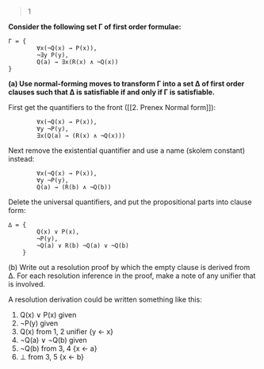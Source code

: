 
>1

**Consider the following set Γ of first order formulae:**

```
Γ = { 
		∀x(¬Q(x) → P(x)),
		¬∃y P(y),
		Q(a) → ∃x(R(x) ∧ ¬Q(x)) 
}
```

**(a) Use normal-forming moves to transform Γ into a set ∆ of first order clauses such that ∆ is satisfiable if and only if Γ is satisfiable.**

First get the quantifiers to the front ([[2. Prenex Normal form]]):

```
		∀x(¬Q(x) → P(x)), 
		∀y ¬P(y),
		∃x(Q(a) → (R(x) ∧ ¬Q(x)))
```

Next remove the existential quantifier and use a name (skolem constant) instead:

```
		∀x(¬Q(x) → P(x)),
		∀y ¬P(y),
		Q(a) → (R(b) ∧ ¬Q(b))
```


Delete the universal quantifiers, and put the propositional parts into clause form:

```
∆ = { 
		Q(x) ∨ P(x),
		¬P(y), 
		¬Q(a) ∨ R(b) ¬Q(a) ∨ ¬Q(b) 
	}
```


(b) Write out a resolution proof by which the empty clause is derived from ∆. For each resolution inference in the proof, make a note of  any unifier that is involved.

A resolution derivation could be written something like this:  
1. Q(x) ∨ P(x) given 
2. ¬P(y) given 
3. Q(x) from 1, 2 unifier {y ← x} 
4. ¬Q(a) ∨ ¬Q(b) given 
5. ¬Q(b) from 3, 4 {x ← a} 
6. ⊥ from 3, 5 {x ← b}
